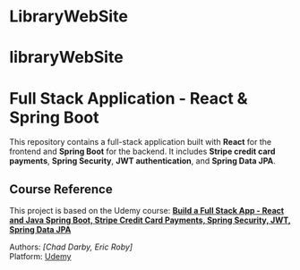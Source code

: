 # LibraryWebSite

# libraryWebSite

# Full Stack Application - React & Spring Boot

This repository contains a full-stack application built with **React** for the frontend and **Spring Boot** for the backend. It includes **Stripe credit card payments**, **Spring Security**, **JWT authentication**, and **Spring Data JPA**.

## Course Reference

This project is based on the Udemy course:
**[Build a Full Stack App - React and Java Spring Boot, Stripe Credit Card Payments, Spring Security, JWT, Spring Data JPA](https://www.udemy.com/)**

Authors: *[Chad Darby, Eric Roby]*  
Platform: [Udemy](https://www.udemy.com/)

